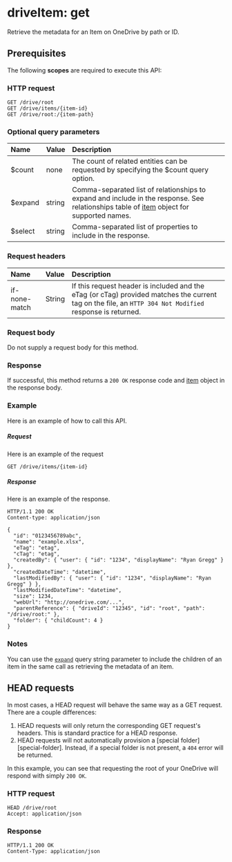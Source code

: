 # driveItem: get

Retrieve the metadata for an Item on OneDrive by path or ID.

## Prerequisites
The following **scopes** are required to execute this API:

### HTTP request
<!-- { "blockType": "ignored" } -->
```http
GET /drive/root
GET /drive/items/{item-id}
GET /drive/root:/{item-path}
```

### Optional query parameters
|Name|Value|Description|
|:---------------|:--------|:-------|
|$count|none|The count of related entities can be requested by specifying the $count query option.|
|$expand|string|Comma-separated list of relationships to expand and include in the response. See relationships table of [item](../resources/item.md) object for supported names. |
|$select|string|Comma-separated list of properties to include in the response.|


### Request headers

| Name            | Value | Description                                                                                                                                              |
|:----------------|:------|:---------------------------------------------------------------------------------------------------------------------------------------------------------|
| if-none-match | String  | If this request header is included and the eTag (or cTag) provided matches the current tag on the file, an `HTTP 304 Not Modified` response is returned. |

### Request body
Do not supply a request body for this method.

### Response
If successful, this method returns a `200 OK` response code and [item](../resources/item.md) object in the response body.

### Example
Here is an example of how to call this API.
##### Request
Here is an example of the request
<!-- {
  "blockType": "request",
  "name": "get_item"
}-->
```
GET /drive/items/{item-id}
```

##### Response
Here is an example of the response.
<!-- {
  "blockType": "response",
  "truncated": false,
  "@odata.type": "microsoft.graph.item"
} -->
```http
HTTP/1.1 200 OK
Content-type: application/json

{
  "id": "0123456789abc",
  "name": "example.xlsx",
  "eTag": "etag",
  "cTag": "etag",
  "createdBy": { "user": { "id": "1234", "displayName": "Ryan Gregg" } },
  "createdDateTime": "datetime",
  "lastModifiedBy": { "user": { "id": "1234", "displayName": "Ryan Gregg" } },
  "lastModifiedDateTime": "datetime",
  "size": 1234,
  "webUrl": "http://onedrive.com/...",
  "parentReference": { "driveId": "12345", "id": "root", "path": "/drive/root:" },
  "folder": { "childCount": 4 }
}
```

### Notes

You can use the [`expand`](../odata/optional-query-parameters.md) query string
parameter to include the children of an item in the same call as retrieving the
metadata of an item.

## HEAD requests

In most cases, a HEAD request will behave the same way as a GET request. There are a
couple differences:

1. HEAD requests will only return the corresponding GET request's headers. This is
standard practice for a HEAD response.
2. HEAD requests will not automatically provision a
[special folder][special-folder]. Instead, if a special folder is not present,
a `404` error will be returned.

In this example, you can see that requesting the root of your OneDrive will respond with
simply `200 OK`.

### HTTP request

<!-- {"blockType": "request", "name": "head-root"} -->
```
HEAD /drive/root
Accept: application/json
```

### Response

<!-- {"blockType": "response", "@odata.type": "oneDrive.item", "truncated": true} -->
```
HTTP/1.1 200 OK
Content-Type: application/json
```

<!-- uuid: 8fcb5dbc-d5aa-4681-8e31-b001d5168d79
2015-10-25 14:57:30 UTC -->
<!-- {
  "type": "#page.annotation",
  "description": "Get item",
  "keywords": "",
  "section": "documentation",
  "tocPath": ""
}-->